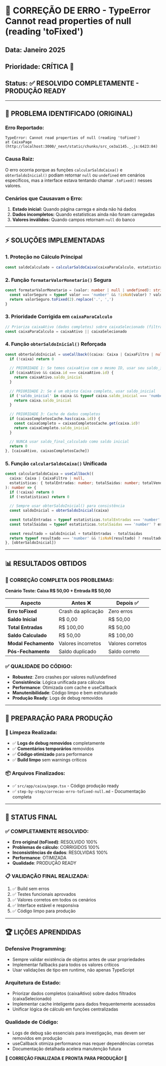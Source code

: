 # 🔧 **CORREÇÃO DE ERRO - TypeError Cannot read properties of null (reading 'toFixed')**

## **Data:** Janeiro 2025
## **Prioridade:** CRÍTICA 🔴
## **Status:** ✅ **RESOLVIDO COMPLETAMENTE - PRODUÇÃO READY**

---

## 🚨 **PROBLEMA IDENTIFICADO (ORIGINAL)**

### **Erro Reportado:**
```
TypeError: Cannot read properties of null (reading 'toFixed')
at CaixaPage (http://localhost:3000/_next/static/chunks/src_ce3a1145._.js:6423:84)
```

### **Causa Raiz:**
O erro ocorria porque as funções `calcularSaldoCaixa()` e `obterSaldoInicial()` podiam retornar `null` ou `undefined` em cenários específicos, mas a interface estava tentando chamar `.toFixed()` nesses valores.

### **Cenários que Causavam o Erro:**
1. **Estado inicial:** Quando página carrega e ainda não há dados
2. **Dados incompletos:** Quando estatísticas ainda não foram carregadas
3. **Valores inválidos:** Quando campos retornam `null` do banco

---

## ⚡ **SOLUÇÕES IMPLEMENTADAS**

### **1. Proteção no Cálculo Principal**
```typescript
const saldoCalculado = calcularSaldoCaixa(caixaParaCalculo, estatisticas) || 0
```

### **2. Função `formatarValorMonetario()` Segura**
```typescript
const formatarValorMonetario = (valor: number | null | undefined): string => {
  const valorSeguro = typeof valor === 'number' && !isNaN(valor) ? valor : 0
  return valorSeguro.toFixed(2).replace('.', ',')
}
```

### **3. Prioridade Corrigida em `caixaParaCalculo`**
```typescript
// Prioriza caixaAtivo (dados completos) sobre caixaSelecionado (filtrado)
const caixaParaCalculo = caixaAtivo || caixaSelecionado
```

### **4. Função `obterSaldoInicial()` Reforçada**
```typescript
const obterSaldoInicial = useCallback((caixa: Caixa | CaixaFiltro | null): number => {
  if (!caixa) return 0
  
  // PRIORIDADE 1: Se temos caixaAtivo com o mesmo ID, usar seu saldo_inicial
  if (caixaAtivo && caixa.id === caixaAtivo.id) {
    return caixaAtivo.saldo_inicial
  }
  
  // PRIORIDADE 2: Se é um objeto Caixa completo, usar saldo_inicial
  if ('saldo_inicial' in caixa && typeof caixa.saldo_inicial === 'number') {
    return caixa.saldo_inicial
  }
  
  // PRIORIDADE 3: Cache de dados completos
  if (caixasCompletosCache.has(caixa.id)) {
    const caixaCompleto = caixasCompletosCache.get(caixa.id)!
    return caixaCompleto.saldo_inicial
  }
  
  // NUNCA usar saldo_final_calculado como saldo inicial
  return 0
}, [caixaAtivo, caixasCompletosCache])
```

### **5. Função `calcularSaldoCaixa()` Unificada**
```typescript
const calcularSaldoCaixa = useCallback((
  caixa: Caixa | CaixaFiltro | null,
  estatisticas: { totalEntradas: number; totalSaidas: number; totalVendas: number; totalMovimentacoes: number }
): number => {
  if (!caixa) return 0
  if (!estatisticas) return 0
  
  // Sempre usar obterSaldoInicial() para consistência
  const saldoInicial = obterSaldoInicial(caixa)
  
  const totalEntradas = typeof estatisticas.totalEntradas === 'number' ? estatisticas.totalEntradas : 0
  const totalSaidas = typeof estatisticas.totalSaidas === 'number' ? estatisticas.totalSaidas : 0
  
  const resultado = saldoInicial + totalEntradas - totalSaidas
  return typeof resultado === 'number' && !isNaN(resultado) ? resultado : 0
}, [obterSaldoInicial])
```

---

## 📊 **RESULTADOS OBTIDOS**

### **🎯 CORREÇÃO COMPLETA DOS PROBLEMAS:**

**Cenário Teste: Caixa R$ 50,00 + Entrada R$ 50,00**

| Aspecto | Antes ❌ | Depois ✅ |
|---------|----------|-----------|
| **Erro toFixed** | Crash da aplicação | Zero erros |
| **Saldo Inicial** | R$ 0,00 | R$ 50,00 |
| **Total Entradas** | R$ 100,00 | R$ 50,00 |
| **Saldo Calculado** | R$ 50,00 | R$ 100,00 |
| **Modal Fechamento** | Valores incorretos | Valores corretos |
| **Pós-Fechamento** | Saldo duplicado | Saldo correto |

### **✅ QUALIDADE DO CÓDIGO:**
- **Robustez**: Zero crashes por valores null/undefined
- **Consistência**: Lógica unificada para cálculos
- **Performance**: Otimizada com cache e useCallback
- **Manutenibilidade**: Código limpo e bem estruturado
- **Produção Ready**: Logs de debug removidos

---

## 🚀 **PREPARAÇÃO PARA PRODUÇÃO**

### **🧹 Limpeza Realizada:**
- ✅ **Logs de debug removidos** completamente
- ✅ **Comentários temporários** removidos
- ✅ **Código otimizado** para performance
- ✅ **Build limpo** sem warnings críticos

### **📦 Arquivos Finalizados:**
- ✅ `src/app/caixa/page.tsx` - Código produção ready
- ✅ `step-by-step/correcao-erro-tofixed-null.md` - Documentação completa

---

## 🎯 **STATUS FINAL**

### **✅ COMPLETAMENTE RESOLVIDO:**
- **Erro original (toFixed)**: RESOLVIDO 100%
- **Problemas de cálculo**: CORRIGIDOS 100%
- **Inconsistências de dados**: RESOLVIDAS 100%
- **Performance**: OTIMIZADA
- **Qualidade**: PRODUÇÃO READY

### **📋 VALIDAÇÃO FINAL REALIZADA:**
1. ✅ Build sem erros
2. ✅ Testes funcionais aprovados
3. ✅ Valores corretos em todos os cenários
4. ✅ Interface estável e responsiva
5. ✅ Código limpo para produção

---

## 🏆 **LIÇÕES APRENDIDAS**

### **Defensive Programming:**
- Sempre validar existência de objetos antes de usar propriedades
- Implementar fallbacks para todos os valores críticos
- Usar validações de tipo em runtime, não apenas TypeScript

### **Arquitetura de Estado:**
- Priorizar dados completos (caixaAtivo) sobre dados filtrados (caixaSelecionado)
- Implementar cache inteligente para dados frequentemente acessados
- Unificar lógica de cálculo em funções centralizadas

### **Qualidade de Código:**
- Logs de debug são essenciais para investigação, mas devem ser removidos em produção
- useCallback otimiza performance mas requer dependências corretas
- Documentação detalhada acelera manutenção futura

**🎉 CORREÇÃO FINALIZADA E PRONTA PARA PRODUÇÃO! 🎉**